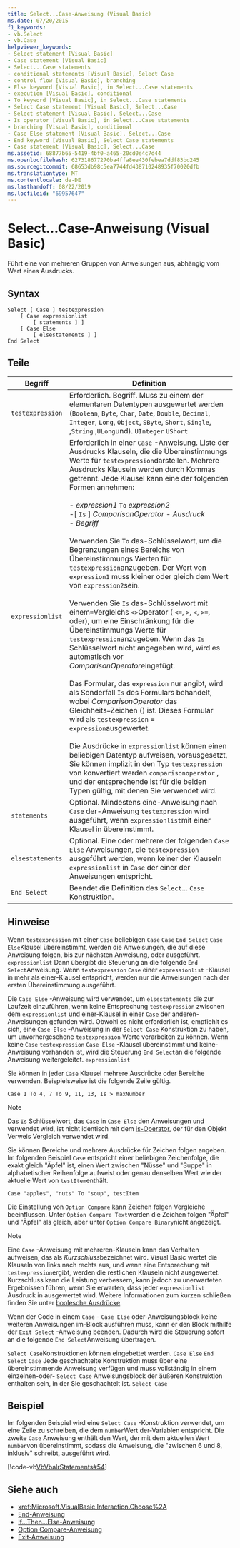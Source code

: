 ```yaml
---
title: Select...Case-Anweisung (Visual Basic)
ms.date: 07/20/2015
f1_keywords:
- vb.Select
- vb.Case
helpviewer_keywords:
- Select statement [Visual Basic]
- Case statement [Visual Basic]
- Select...Case statements
- conditional statements [Visual Basic], Select Case
- control flow [Visual Basic], branching
- Else keyword [Visual Basic], in Select...Case statements
- execution [Visual Basic], conditional
- To keyword [Visual Basic], in Select...Case statements
- Select Case statement [Visual Basic], Select...Case
- Select statement [Visual Basic], Select...Case
- Is operator [Visual Basic], in Select...Case statements
- branching [Visual Basic], conditional
- Case Else statement [Visual Basic], Select...Case
- End keyword [Visual Basic], Select Case statements
- Case statement [Visual Basic], Select...Case
ms.assetid: 68877b65-5419-4bf0-a465-20cd0e4c7d44
ms.openlocfilehash: 627318677270ba4ffa8ee430febea7ddf83bd245
ms.sourcegitcommit: 68653db98c5ea7744fd438710248935f70020dfb
ms.translationtype: MT
ms.contentlocale: de-DE
ms.lasthandoff: 08/22/2019
ms.locfileid: "69957647"
---
```

# <a name="selectcase-statement-visual-basic"></a>Select...Case-Anweisung (Visual Basic)
Führt eine von mehreren Gruppen von Anweisungen aus, abhängig vom Wert eines Ausdrucks.  
  
## <a name="syntax"></a>Syntax  
  
```  
Select [ Case ] testexpression  
    [ Case expressionlist  
        [ statements ] ]  
    [ Case Else  
        [ elsestatements ] ]  
End Select  
```  
  
## <a name="parts"></a>Teile  
  
|Begriff|Definition|  
|---|---|  
|`testexpression`|Erforderlich. Begriff. Muss zu einem der elementaren Datentypen ausgewertet werden (`Boolean`, `Byte`, `Char`, `Date`, `Double`, `Decimal`, `Integer`, `Long`, `Object`, `SByte`, `Short`, `Single`, ,`String` ,`ULong`und). `UInteger` `UShort`|  
|`expressionlist`|Erforderlich in einer `Case` -Anweisung. Liste der Ausdrucks Klauseln, die die Übereinstimmungs Werte für `testexpression`darstellen. Mehrere Ausdrucks Klauseln werden durch Kommas getrennt. Jede Klausel kann eine der folgenden Formen annehmen:<br /><br /> -   *expression1* `To` *expression2*<br />-[ `Is` ] *ComparisonOperator* - *Ausdruck*<br />-   *Begriff*<br /><br /> Verwenden Sie `To` das-Schlüsselwort, um die Begrenzungen eines Bereichs von Übereinstimmungs Werten für `testexpression`anzugeben. Der Wert von `expression1` muss kleiner oder gleich dem Wert von `expression2`sein.<br /><br /> Verwenden Sie `Is` das-Schlüsselwort mit einem`=`Vergleichs `<>`Operator ( `<=`, `>`, `<`, `>=`, oder), um eine Einschränkung für die Übereinstimmungs Werte für `testexpression`anzugeben. Wenn das `Is` Schlüsselwort nicht angegeben wird, wird es automatisch vor *ComparisonOperator*eingefügt.<br /><br /> Das Formular, das `expression` nur angibt, wird als Sonderfall `Is` des Formulars behandelt, wobei *ComparisonOperator* das Gleichheits`=`Zeichen () ist. Dieses Formular wird als `testexpression`  =  `expression`ausgewertet.<br /><br /> Die Ausdrücke in `expressionlist` können einen beliebigen Datentyp aufweisen, vorausgesetzt, Sie können implizit in den Typ `testexpression` von konvertiert werden `comparisonoperator` , und der entsprechende ist für die beiden Typen gültig, mit denen Sie verwendet wird.|  
|`statements`|Optional. Mindestens eine-Anweisung nach `Case` der-Anweisung `testexpression` wird ausgeführt, wenn `expressionlist`mit einer Klausel in übereinstimmt.|  
|`elsestatements`|Optional. Eine oder mehrere der folgenden `Case Else` Anweisungen, die `testexpression` ausgeführt werden, wenn keiner der Klauseln `expressionlist` in `Case` der einer der Anweisungen entspricht.|  
|`End Select`|Beendet die Definition des `Select`... `Case` Konstruktion.|  
  
## <a name="remarks"></a>Hinweise  
 Wenn `testexpression` mit einer `Case` beliebigen `Case` `Case` `End Select` `Case Else`Klausel übereinstimmt, werden die Anweisungen, die auf diese Anweisung folgen, bis zur nächsten Anweisung, oder ausgeführt. `expressionlist` Dann übergibt die Steuerung an die folgende `End Select`Anweisung. Wenn `testexpression` `Case` einer `expressionlist` -Klausel in mehr als einer-Klausel entspricht, werden nur die Anweisungen nach der ersten Übereinstimmung ausgeführt.  
  
 Die `Case Else` -Anweisung wird verwendet, um `elsestatements` die zur Laufzeit einzuführen, wenn keine Entsprechung `testexpression` zwischen dem `expressionlist` und einer-Klausel in einer `Case` der anderen-Anweisungen gefunden wird. Obwohl es nicht erforderlich ist, empfiehlt es sich, eine `Case Else` -Anweisung in der `Select Case` Konstruktion zu haben, um unvorhergesehene `testexpression` Werte verarbeiten zu können. Wenn keine `Case` `testexpression` `Case Else` -Klausel übereinstimmt und keine-Anweisung vorhanden ist, wird die Steuerung `End Select`an die folgende Anweisung weitergeleitet. `expressionlist`  
  
 Sie können in jeder `Case` Klausel mehrere Ausdrücke oder Bereiche verwenden. Beispielsweise ist die folgende Zeile gültig.  
  
 `Case 1 To 4, 7 To 9, 11, 13, Is > maxNumber`  
  
> [!NOTE]
> Das `Is` Schlüsselwort, das `Case` in `Case Else` den Anweisungen und verwendet wird, ist nicht identisch mit dem [is-Operator](../../../visual-basic/language-reference/operators/is-operator.md), der für den Objekt Verweis Vergleich verwendet wird.  
  
 Sie können Bereiche und mehrere Ausdrücke für Zeichen folgen angeben. Im folgenden Beispiel `Case` entspricht einer beliebigen Zeichenfolge, die exakt gleich "Äpfel" ist, einen Wert zwischen "Nüsse" und "Suppe" in alphabetischer Reihenfolge aufweist oder genau denselben Wert wie der aktuelle Wert von `testItem`enthält.  
  
 `Case "apples", "nuts" To "soup", testItem`  
  
 Die Einstellung von `Option Compare` kann Zeichen folgen Vergleiche beeinflussen. Unter `Option Compare Text`werden die Zeichen folgen "Äpfel" und "Äpfel" als gleich, aber unter `Option Compare Binary`nicht angezeigt.  
  
> [!NOTE]
> Eine `Case` -Anweisung mit mehreren-Klauseln kann das Verhalten aufweisen, das als *Kurzschluss*bezeichnet wird. Visual Basic wertet die Klauseln von links nach rechts aus, und wenn eine Entsprechung mit `testexpression`ergibt, werden die restlichen Klauseln nicht ausgewertet. Kurzschluss kann die Leistung verbessern, kann jedoch zu unerwarteten Ergebnissen führen, wenn Sie erwarten, dass jeder `expressionlist` Ausdruck in ausgewertet wird. Weitere Informationen zum kurzen schließen finden Sie unter [boolesche Ausdrücke](../../../visual-basic/programming-guide/language-features/operators-and-expressions/boolean-expressions.md).  
  
 Wenn der Code in einem `Case` - `Case Else` oder-Anweisungsblock keine weiteren Anweisungen im-Block ausführen muss, kann er den Block mithilfe der `Exit Select` -Anweisung beenden. Dadurch wird die Steuerung sofort an die folgende `End Select`Anweisung übertragen.  
  
 `Select Case`Konstruktionen können eingebettet werden. `Case Else` `End Select` `Case` Jede geschachtelte Konstruktion muss über eine übereinstimmende Anweisung verfügen und muss vollständig in einem einzelnen-oder- `Select Case` Anweisungsblock der äußeren Konstruktion enthalten sein, in der Sie geschachtelt ist. `Select Case`  
  
## <a name="example"></a>Beispiel  
 Im folgenden Beispiel wird eine `Select Case` -Konstruktion verwendet, um eine Zeile zu schreiben, die dem `number`Wert der-Variablen entspricht. Die zweite `Case` Anweisung enthält den Wert, der mit dem aktuellen Wert `number`von übereinstimmt, sodass die Anweisung, die "zwischen 6 und 8, inklusiv" schreibt, ausgeführt wird.  
  
 [!code-vb[VbVbalrStatements#54](~/samples/snippets/visualbasic/VS_Snippets_VBCSharp/VbVbalrStatements/VB/Class1.vb#54)]  
  
## <a name="see-also"></a>Siehe auch

- <xref:Microsoft.VisualBasic.Interaction.Choose%2A>
- [End-Anweisung](../../../visual-basic/language-reference/statements/end-statement.md)
- [If...Then...Else-Anweisung](../../../visual-basic/language-reference/statements/if-then-else-statement.md)
- [Option Compare-Anweisung](../../../visual-basic/language-reference/statements/option-compare-statement.md)
- [Exit-Anweisung](../../../visual-basic/language-reference/statements/exit-statement.md)
